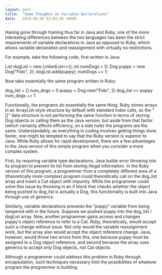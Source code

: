```yaml
---
layout: post
title:  "Some Thoughts on Variable Declarations"
date:   2016-06-08 03:04:50 +0000
---
```



Having gone through training thus far in Java and Ruby, one of the more interesting differences between the two languages has been the strict requirements of variable declarations in Java as opposed to Ruby, which allows variable declaration and reassignment with virtually no restrictions.

For example, take the following code, first written in Java:

List<Dog> dogList = new LinkedList<>();
int numDogs = 0;
Dog puppy = new Dog("Fido", 2);
dogList.add(puppy);
numDogs += 1;

Now take essentially the same program written in Ruby:

dog_list = []
num_dogs = 0
puppy = Dog.new("Fido", 2)
dog_list << puppy
num_dogs += 1

Functionally, the programs do essentially the same thing.  Ruby stores arrays in an ArrayList-style structure by default with standard index calls, so the "[]" data structure is not performing the same function in terms of storing Dog objects or calling them as the Java version, but aside from that factor (which certainly affects efficiency, on a side note) the programs are the same.  Understandably, as everything in coding involves getting things done faster, one might be tempted to say that the Ruby version is superior to Java.  While Ruby allows for rapid development, there are a few advantages to the Java version of this simple program when you consider a more complex system.

First, by requiring variable type declarations, Java builds error throwing into its program to prevent its list from storing illegal information.  In the Ruby version of this program, a programmer from a completely different area of a (theoretically more complex) program could theoretically call on the dog_list array and insert a Cat object with impunity.  While the programmer could solve this issue by throwing in an if block that checks whether the object being pushed to dog_list is actually a Dog, this functionality is built into Java through use of generics.

Similarly, variable declarations prevents the "puppy" variable from being tampered with in the future.  Suppose we pushed puppy into the dog_list / dogList array.  Now, another programmer gains access and changes puppy's object reference to refer to a Cat.  Ruby, theoretically, would accept such a change without issue.  Not only would the variable reassignment work, but the array also would accept the object reference change.  Java, however, would throw two errors from this, one because puppy must be assigned to a Dog object reference, and second because the array uses generics to accept only Dog objects, not Cat objects.

Although a programmer could address this problem in Ruby through encapsulation, such techniques necessary limit the possibilities of whatever program the programmer is building.
